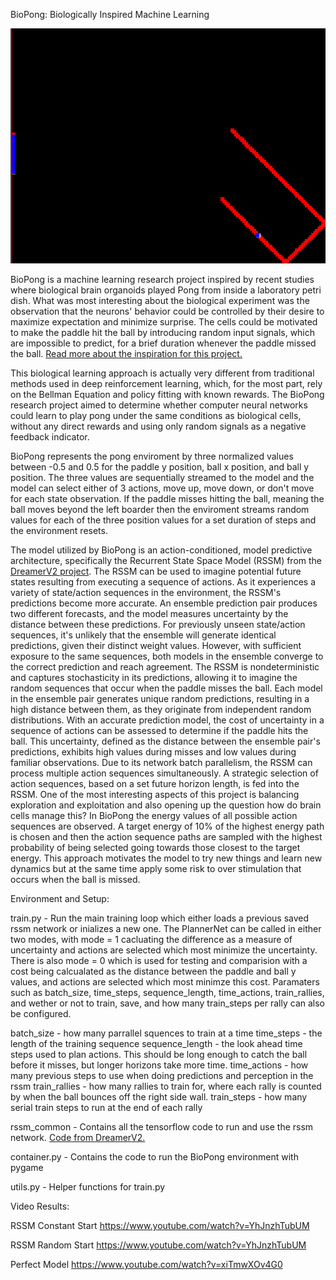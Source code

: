 BioPong: Biologically Inspired Machine Learning

![Animation](images/biopong_rallies.gif)

BioPong is a machine learning research project inspired by recent studies where biological brain organoids played Pong from inside a laboratory petri dish. What was most interesting about the biological experiment was the observation that the neurons' behavior could be controlled by their desire to maximize expectation and minimize surprise.
The cells could be motivated to make the paddle hit the ball by introducing random input signals, which are impossible to predict, for a brief duration whenever the paddle missed the ball.  [Read more about the inspiration for this project.](https://neurosciencenews.com/organoid-pong-21625/)

This biological learning approach is actually very different from traditional methods used in deep reinforcement learning, which, for the most part, rely on the Bellman Equation and policy fitting with known rewards. 
The BioPong research project aimed to determine whether computer neural networks could learn to play pong under the same conditions as biological cells, without any direct rewards and using only random signals as a negative feedback indicator.

BioPong represents the pong enviroment by three normalized values between -0.5 and 0.5 for the paddle y position, ball x position, and ball y position. The three values are sequentially streamed to the model and the model can select either of 3 actions, move up, move down, or don't move for each state observation. If the paddle misses hitting the ball, meaning the ball moves beyond the left boarder then the enviroment streams random values for each of the three position values for a set duration of steps and the environment resets.

The model utilized by BioPong is an action-conditioned, model predictive architecture, specifically the Recurrent State Space Model (RSSM) from the [DreamerV2 project](https://github.com/danijar/dreamerv2/tree/main). The RSSM can be used to imagine potential future states resulting from executing a sequence of actions. As it experiences a variety of state/action sequences in the environment, the RSSM's predictions become more accurate. An ensemble prediction pair produces two different forecasts, and the model measures uncertainty by the distance between these predictions. For previously unseen state/action sequences, it's unlikely that the ensemble will generate identical predictions, given their distinct weight values. However, with sufficient exposure to the same sequences, both models in the ensemble converge to the correct prediction and reach agreement. The RSSM is nondeterministic and captures stochasticity in its predictions, allowing it to imagine the random sequences that occur when the paddle misses the ball. Each model in the ensemble pair generates unique random predictions, resulting in a high distance between them, as they originate from independent random distributions. With an accurate prediction model, the cost of uncertainty in a sequence of actions can be assessed to determine if the paddle hits the ball. This uncertainty, defined as the distance between the ensemble pair's predictions, exhibits high values during misses and low values during familiar observations. Due to its network batch parallelism, the RSSM can process multiple action sequences simultaneously. A strategic selection of action sequences, based on a set future horizon length, is fed into the RSSM. One of the most interesting aspects of this project is balancing exploration and exploitation and also opening up the question how do brain cells manage this? In BioPong the energy values of all possible action sequences are observed. A target energy of 10% of the highest energy path is chosen and then the action sequence paths are sampled with the highest probability of being selected going towards those closest to the target energy. This approach motivates the model to try new things and learn new dynamics but at the same time apply some risk to over stimulation that occurs when the ball is missed.

Environment and Setup:

train.py - Run the main training loop which either loads a previous saved rssm network or inializes a new one. The PlannerNet can be called in either two modes, with mode = 1 cacluating the difference as a measure of uncertainty and actions are selected which most minimize the uncertainty. There is also mode = 0 which is used for testing and comparision with a cost being calcualated as the distance between the paddle and ball y values, and actions are selected which most minimze this cost. Paramaters such as batch_size, time_steps, sequence_length, time_actions, train_rallies, and wether or not to train, save, and how many train_steps per rally can also be configured.

  batch_size - how many parrallel squences to train at a time
  time_steps - the length of the training sequence
  sequence_length - the look ahead time steps used to plan actions. This should be long enough to catch the ball before it misses, but longer horizons take more time.
  time_actions - how many previous steps to use when doing predictions and perception in the rssm
  train_rallies - how many rallies to train for, where each rally is counted by when the ball bounces off the right side wall.
  train_steps - how many serial train steps to run at the end of each rally

rssm_common - Contains all the tensorflow code to run and use the rssm network. [Code from DreamerV2.](https://github.com/danijar/dreamerv2/tree/main)

container.py - Contains the code to run the BioPong environment with pygame

utils.py - Helper functions for train.py

Video Results:

RSSM Constant Start
https://www.youtube.com/watch?v=YhJnzhTubUM

RSSM Random Start
https://www.youtube.com/watch?v=YhJnzhTubUM

Perfect Model
https://www.youtube.com/watch?v=xiTmwXOv4G0
